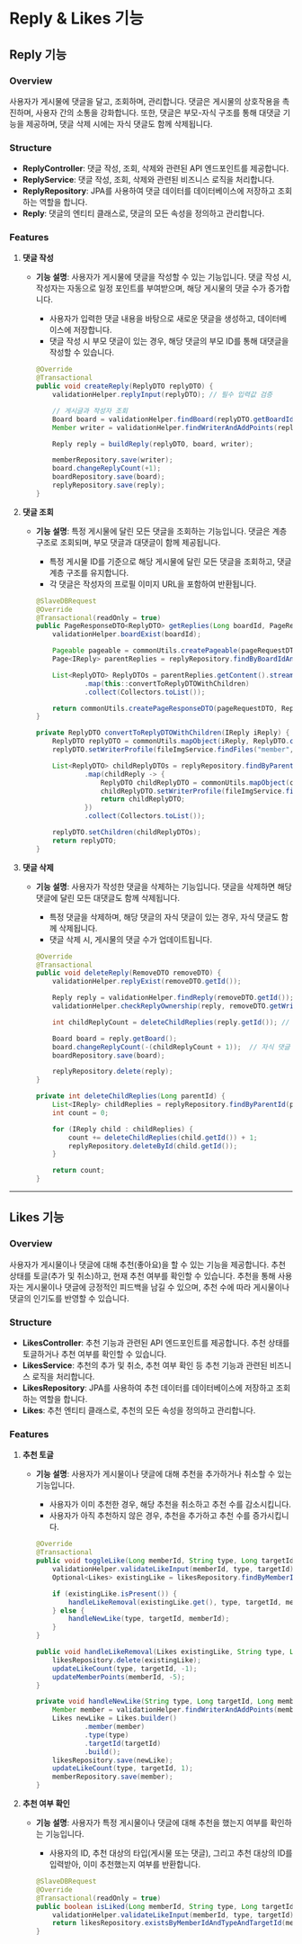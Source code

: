 # Reply & Likes 기능

## Reply 기능

### Overview
사용자가 게시물에 댓글을 달고, 조회하며, 관리합니다. 댓글은 게시물의 상호작용을 촉진하며, 사용자 간의 소통을 강화합니다. 또한, 댓글은 부모-자식 구조를 통해 대댓글 기능을 제공하며, 댓글 삭제 시에는 자식 댓글도 함께 삭제됩니다.

### Structure
- **ReplyController**: 댓글 작성, 조회, 삭제와 관련된 API 엔드포인트를 제공합니다.
- **ReplyService**: 댓글 작성, 조회, 삭제와 관련된 비즈니스 로직을 처리합니다.
- **ReplyRepository**: JPA를 사용하여 댓글 데이터를 데이터베이스에 저장하고 조회하는 역할을 합니다.
- **Reply**: 댓글의 엔티티 클래스로, 댓글의 모든 속성을 정의하고 관리합니다.

### Features

1. **댓글 작성**
   - **기능 설명**: 사용자가 게시물에 댓글을 작성할 수 있는 기능입니다. 댓글 작성 시, 작성자는 자동으로 일정 포인트를 부여받으며, 해당 게시물의 댓글 수가 증가합니다.
     - 사용자가 입력한 댓글 내용을 바탕으로 새로운 댓글을 생성하고, 데이터베이스에 저장합니다.
     - 댓글 작성 시 부모 댓글이 있는 경우, 해당 댓글의 부모 ID를 통해 대댓글을 작성할 수 있습니다.
     
     ```java
     @Override
     @Transactional
     public void createReply(ReplyDTO replyDTO) {
         validationHelper.replyInput(replyDTO); // 필수 입력값 검증

         // 게시글과 작성자 조회
         Board board = validationHelper.findBoard(replyDTO.getBoardId());
         Member writer = validationHelper.findWriterAndAddPoints(replyDTO.getWriterId(), 1);

         Reply reply = buildReply(replyDTO, board, writer);

         memberRepository.save(writer);
         board.changeReplyCount(+1);
         boardRepository.save(board);
         replyRepository.save(reply);
     }
     ```

2. **댓글 조회**
   - **기능 설명**: 특정 게시물에 달린 모든 댓글을 조회하는 기능입니다. 댓글은 계층 구조로 조회되며, 부모 댓글과 대댓글이 함께 제공됩니다.
     - 특정 게시물 ID를 기준으로 해당 게시물에 달린 모든 댓글을 조회하고, 댓글 계층 구조를 유지합니다.
     - 각 댓글은 작성자의 프로필 이미지 URL을 포함하여 반환됩니다.
     
     ```java
     @SlaveDBRequest
     @Override
     @Transactional(readOnly = true)
     public PageResponseDTO<ReplyDTO> getReplies(Long boardId, PageRequestDTO pageRequestDTO) {
         validationHelper.boardExist(boardId);

         Pageable pageable = commonUtils.createPageable(pageRequestDTO);
         Page<IReply> parentReplies = replyRepository.findByBoardIdAndParentIdIsNull(boardId, pageable);

         List<ReplyDTO> ReplyDTOs = parentReplies.getContent().stream()
                 .map(this::convertToReplyDTOWithChildren)
                 .collect(Collectors.toList());

         return commonUtils.createPageResponseDTO(pageRequestDTO, ReplyDTOs, parentReplies.getTotalElements());
     }

     private ReplyDTO convertToReplyDTOWithChildren(IReply iReply) {
         ReplyDTO replyDTO = commonUtils.mapObject(iReply, ReplyDTO.class);
         replyDTO.setWriterProfile(fileImgService.findFiles("member", iReply.getWriter().getId()));

         List<ReplyDTO> childReplyDTOs = replyRepository.findByParentId(iReply.getId()).stream()
                 .map(childReply -> {
                     ReplyDTO childReplyDTO = commonUtils.mapObject(childReply, ReplyDTO.class);
                     childReplyDTO.setWriterProfile(fileImgService.findFiles("member", childReply.getWriter().getId()));
                     return childReplyDTO;
                 })
                 .collect(Collectors.toList());

         replyDTO.setChildren(childReplyDTOs);
         return replyDTO;
     }
     ```

3. **댓글 삭제**
   - **기능 설명**: 사용자가 작성한 댓글을 삭제하는 기능입니다. 댓글을 삭제하면 해당 댓글에 달린 모든 대댓글도 함께 삭제됩니다.
     - 특정 댓글을 삭제하며, 해당 댓글의 자식 댓글이 있는 경우, 자식 댓글도 함께 삭제됩니다.
     - 댓글 삭제 시, 게시물의 댓글 수가 업데이트됩니다.
     
     ```java
     @Override
     @Transactional
     public void deleteReply(RemoveDTO removeDTO) {
         validationHelper.replyExist(removeDTO.getId());

         Reply reply = validationHelper.findReply(removeDTO.getId()); // 부모 댓글 조회
         validationHelper.checkReplyOwnership(reply, removeDTO.getWriterId()); // 작성자 검증

         int childReplyCount = deleteChildReplies(reply.getId()); // 자식 댓글 수 계산 및 삭제

         Board board = reply.getBoard(); 
         board.changeReplyCount(-(childReplyCount + 1));  // 자식 댓글 수와 부모 댓글을 포함한 삭제
         boardRepository.save(board);

         replyRepository.delete(reply);
     }

     private int deleteChildReplies(Long parentId) {
         List<IReply> childReplies = replyRepository.findByParentId(parentId);
         int count = 0;

         for (IReply child : childReplies) {
             count += deleteChildReplies(child.getId()) + 1;
             replyRepository.deleteById(child.getId());
         }

         return count;
     }
     ```

---

## Likes 기능

### Overview
사용자가 게시물이나 댓글에 대해 추천(좋아요)을 할 수 있는 기능을 제공합니다. 
추천 상태를 토글(추가 및 취소)하고, 현재 추천 여부를 확인할 수 있습니다. 추천을 통해 사용자는 게시물이나 댓글에 긍정적인 피드백을 남길 수 있으며, 추천 수에 따라 게시물이나 댓글의 인기도를 반영할 수 있습니다.

### Structure

- **LikesController**: 추천 기능과 관련된 API 엔드포인트를 제공합니다. 추천 상태를 토글하거나 추천 여부를 확인할 수 있습니다.
- **LikesService**: 추천의 추가 및 취소, 추천 여부 확인 등 추천 기능과 관련된 비즈니스 로직을 처리합니다.
- **LikesRepository**: JPA를 사용하여 추천 데이터를 데이터베이스에 저장하고 조회하는 역할을 합니다.
- **Likes**: 추천 엔티티 클래스로, 추천의 모든 속성을 정의하고 관리합니다.

### Features

1. **추천 토글**
   - **기능 설명**: 사용자가 게시물이나 댓글에 대해 추천을 추가하거나 취소할 수 있는 기능입니다. 
     - 사용자가 이미 추천한 경우, 해당 추천을 취소하고 추천 수를 감소시킵니다.
     - 사용자가 아직 추천하지 않은 경우, 추천을 추가하고 추천 수를 증가시킵니다.
     
     ```java
     @Override
     @Transactional
     public void toggleLike(Long memberId, String type, Long targetId) {
         validationHelper.validateLikeInput(memberId, type, targetId);
         Optional<Likes> existingLike = likesRepository.findByMemberIdAndTypeAndTargetId(memberId, type, targetId);

         if (existingLike.isPresent()) {
             handleLikeRemoval(existingLike.get(), type, targetId, memberId);
         } else {
             handleNewLike(type, targetId, memberId);
         }
     }

     public void handleLikeRemoval(Likes existingLike, String type, Long targetId, Long memberId) {
         likesRepository.delete(existingLike);
         updateLikeCount(type, targetId, -1);
         updateMemberPoints(memberId, -5);
     }

     private void handleNewLike(String type, Long targetId, Long memberId) {
         Member member = validationHelper.findWriterAndAddPoints(memberId, 5);
         Likes newLike = Likes.builder()
                 .member(member)
                 .type(type)
                 .targetId(targetId)
                 .build();
         likesRepository.save(newLike);
         updateLikeCount(type, targetId, 1);
         memberRepository.save(member);
     }
     ```

2. **추천 여부 확인**
   - **기능 설명**: 사용자가 특정 게시물이나 댓글에 대해 추천을 했는지 여부를 확인하는 기능입니다.
     - 사용자의 ID, 추천 대상의 타입(게시물 또는 댓글), 그리고 추천 대상의 ID를 입력받아, 이미 추천했는지 여부를 반환합니다.
     
     ```java
     @SlaveDBRequest
     @Override
     @Transactional(readOnly = true)
     public boolean isLiked(Long memberId, String type, Long targetId) {
         validationHelper.validateLikeInput(memberId, type, targetId);
         return likesRepository.existsByMemberIdAndTypeAndTargetId(memberId, type, targetId);
     }
     ```
